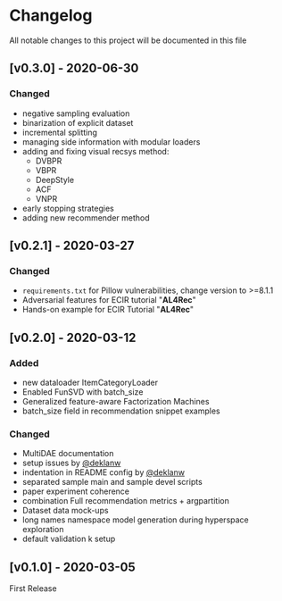# Changelog

All notable changes to this project will be documented in this file

## [v0.3.0] - 2020-06-30
### Changed
- negative sampling evaluation
- binarization of explicit dataset
- incremental splitting
- managing side information with modular loaders
- adding and fixing visual recsys method:
  - DVBPR
  - VBPR
  - DeepStyle
  - ACF
  - VNPR
- early stopping strategies
- adding new recommender method

## [v0.2.1] - 2020-03-27
### Changed

- `requirements.txt` for Pillow vulnerabilities, change version to >=8.1.1
- Adversarial features for ECIR tutorial "__AL4Rec__"
- Hands-on example for ECIR Tutorial "__AL4Rec__"

## [v0.2.0] - 2020-03-12
### Added

- new dataloader ItemCategoryLoader
- Enabled FunSVD with batch_size
- Generalized feature-aware Factorization Machines
- batch_size field in recommendation snippet examples

### Changed

- MultiDAE documentation
- setup issues by [@deklanw](https://github.com/deklanw)
- indentation in README config by [@deklanw](https://github.com/deklanw)
- separated sample main and sample devel scripts
- paper experiment coherence
- combination Full recommendation metrics + argpartition
- Dataset data mock-ups
- long names namespace model generation during hyperspace exploration
- default validation k setup


## [v0.1.0] - 2020-03-05
First Release